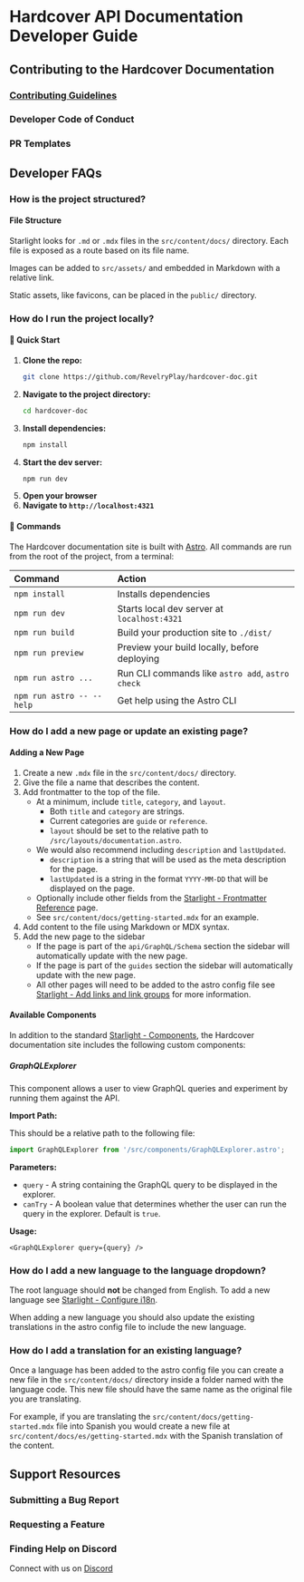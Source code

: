 # Hardcover API Documentation Developer Guide

## Contributing to the Hardcover Documentation

### [Contributing Guidelines](CONTRIBUTING)

### Developer Code of Conduct

### PR Templates

## Developer FAQs

### How is the project structured?

#### File Structure

Starlight looks for `.md` or `.mdx` files in the `src/content/docs/` directory. 
Each file is exposed as a route based on its file name.

Images can be added to `src/assets/` and embedded in Markdown with a relative link.

Static assets, like favicons, can be placed in the `public/` directory.

### How do I run the project locally?

#### 🚀 Quick Start

1. **Clone the repo:**
   ```bash
   git clone https://github.com/RevelryPlay/hardcover-doc.git
    ```
2. **Navigate to the project directory:**
   ```bash
   cd hardcover-doc
   ```
3. **Install dependencies:**
    ```bash
    npm install
    ```
4. **Start the dev server:**
    ```bash
    npm run dev
    ```
5. **Open your browser**
6. **Navigate to `http://localhost:4321`**

#### 🧞 Commands

The Hardcover documentation site is built with [Astro](https://astro.build/).
All commands are run from the root of the project, from a terminal:

| Command                   | Action                                           |
|:--------------------------|:-------------------------------------------------|
| `npm install`             | Installs dependencies                            |
| `npm run dev`             | Starts local dev server at `localhost:4321`      |
| `npm run build`           | Build your production site to `./dist/`          |
| `npm run preview`         | Preview your build locally, before deploying     |
| `npm run astro ...`       | Run CLI commands like `astro add`, `astro check` |
| `npm run astro -- --help` | Get help using the Astro CLI                     |

### How do I add a new page or update an existing page?

#### Adding a New Page

1. Create a new `.mdx` file in the `src/content/docs/` directory.
2. Give the file a name that describes the content.
3. Add frontmatter to the top of the file.
    - At a minimum, include `title`, `category`, and `layout`.
      - Both `title` and `category` are strings.
      - Current categories are `guide` or `reference`.
      - `layout` should be set to the relative path to `/src/layouts/documentation.astro`.
    - We would also recommend including `description` and `lastUpdated`.
      - `description` is a string that will be used as the meta description for the page.
      - `lastUpdated` is a string in the format `YYYY-MM-DD` that will be displayed on the page.
    - Optionally include other fields from
      the [Starlight - Frontmatter Reference](https://starlight.astro.build/reference/frontmatter/) page.
    - See `src/content/docs/getting-started.mdx` for an example.
4. Add content to the file using Markdown or MDX syntax.
5. Add the new page to the sidebar
    - If the page is part of the `api/GraphQL/Schema` section the sidebar will automatically update with the new page.
    - If the page is part of the `guides` section the sidebar will automatically update with the new page.
    - All other pages will need to be added to the astro config file
      see [Starlight - Add links and link groups](https://starlight.astro.build/guides/sidebar/#add-links-and-link-groups)
      for more information.

#### Available Components

In addition to the standard [Starlight - Components](https://starlight.astro.build/guides/components/), the Hardcover
documentation site includes the following custom
components:

##### GraphQLExplorer

This component allows a user to view GraphQL queries and experiment by running them against the API.

**Import Path:**

This should be a relative path to the following file:

```js
import GraphQLExplorer from '/src/components/GraphQLExplorer.astro';
```

**Parameters:**

- `query` - A string containing the GraphQL query to be displayed in the explorer.
- `canTry` - A boolean value that determines whether the user can run the query in the explorer. Default is `true`.

**Usage:**

```mdx
<GraphQLExplorer query={query} />
```

### How do I add a new language to the language dropdown?

The root language should **not** be changed from English. To add a new language see [Starlight - Configure i18n](https://starlight.astro.build/guides/i18n/#configure-i18n).

When adding a new language you should also update the existing translations in the astro config file to include the new language.

### How do I add a translation for an existing language?

Once a language has been added to the astro config file you can create a new file in the `src/content/docs/` directory
inside a folder named with the language code. This new file should have the same name as the original file you are translating.

For example, if you are translating the `src/content/docs/getting-started.mdx` file into Spanish you would create a new
file at `src/content/docs/es/getting-started.mdx` with the Spanish translation of the content.

## Support Resources

### Submitting a Bug Report

### Requesting a Feature

### Finding Help on Discord
Connect with us on [Discord](https://discord.gg/edGpYN8ym8)